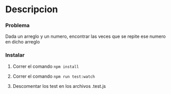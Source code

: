 # Descripcion

### Problema

Dada un arreglo y un numero, encontrar las veces que se repite ese numero en dicho arreglo

### Instalar

1. Correr el comando `npm install`

2. Correr el comando `npm run test:watch`

3. Descomentar los test en los archivos .test.js
